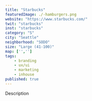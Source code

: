 ```yaml
---
title: "Starbucks"
featuredImage: ./-hamburgers.png
website: "https://www.starbucks.com/"
twit: "starbucks"
inst: "starbucks"
category: "S"
city: "Seattle"
neighborhood: "SODO"
size: "Large (41-100)"
map: ['','']
tags:
    - branding
    - ux/ui
    - marketing
    - inhouse
published: true
---
```


Description

